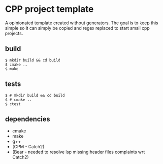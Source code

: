 # CPP project template

A opinionated template created without generators.
The goal is to keep this simple so it can simply be copied and regex replaced to start small cpp projects.
 
## build

```
$ mkdir build && cd build
$ cmake ..
$ make
```

## tests

```
$ # mkdir build && cd build
$ # cmake ..
$ ctest
```

## dependencies

- cmake
- make
- g++
- (CPM - Catch2)
- (Bear - needed to resolve lsp missing header files complaints wrt Catch2)
